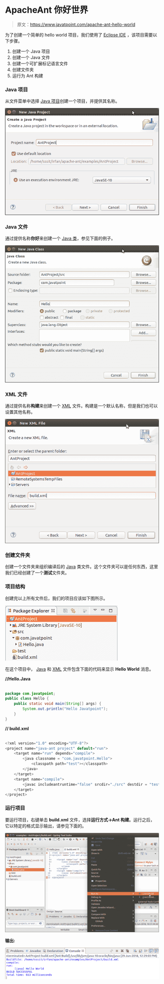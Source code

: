 # ApacheAnt 你好世界

> 原文：<https://www.javatpoint.com/apache-ant-hello-world>

为了创建一个简单的 hello world 项目，我们使用了 [Eclipse IDE](creating-jsp-in-eclipse-ide) ，该项目需要以下步骤。

1.  创建一个 Java 项目
2.  创建一个 Java 文件
3.  创建一个可扩展标记语言文件
4.  创建文件夹
5.  运行为 Ant 构建

### Java 项目

从文件菜单中选择 [Java 项目](java-application-world-project)创建一个项目，并提供其名称。

![Apache Ant Hello World](img/64b6d33c63f5a55f3ea807c94b011fe4.png)

### Java 文件

通过提供名称**你好**来创建一个 [Java 类](java-arraylist)，参见下面的例子。

![Apache Ant Hello World](img/c9861a09b79ba08cacb81bacbc3c6853.png)

### XML 文件

通过提供名称**构建**来创建一个 [XML](xml-tutorial) 文件。构建是一个默认名称，但是我们也可以设置其他名称。

![Apache Ant Hello World](img/0e4ef5a9fdd5b16a7aa3ddb1ba478763.png)

### 创建文件夹

创建一个文件夹来组织编译后的 [Java](java-tutorial) 类文件。这个文件夹可以是任何东西，这里我们已经创建了一个**测试**文件夹。

### 项目结构

创建完以上所有文件后，我们的项目应该如下图所示。

![Apache Ant Hello World](img/c345432418f44e5a5b06b163c40335f6.png)

在这个项目中， [Java](history-of-java) 和 [XML](features-and-advantages-of-xml) 文件包含下面的代码来显示 **Hello World** 消息。

**//Hello.Java**

```java

package com.javatpoint;
public class Hello {
	public static void main(String[] args) {
		System.out.println("Hello Javatpoint");
	}
}

```

**// build.xml**

```java

<?xml version="1.0" encoding="UTF-8"?>
<project name="java-ant project" default="run">
	<target name="run" depends="compile">
		<java classname = "com.javatpoint.Hello">
			<classpath path="test"></classpath>
		</java>
	</target>
	<target name="compile">
		<javac includeantruntime="false" srcdir="./src" destdir = "test"></javac>
	</target>
</project>

```

### 运行项目

要运行项目，右键单击 **build.xml** 文件，选择**运行方式→Ant 构建**。运行之后，它以特定的格式显示输出，请参见下面的。

![Apache Ant Hello World](img/eb4e77124d193438ffe3e603d593a80f.png)

**输出:**

![Apache Ant Hello World](img/81055cd20a455055e95330612f05617d.png)
